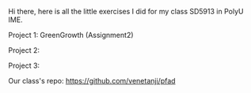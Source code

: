 Hi there, here is all the little exercises I did for my class SD5913 in PolyU IME. 

Project 1: GreenGrowth (Assignment2)

Project 2: 

Project 3: 

Our class's repo: https://github.com/venetanji/pfad
